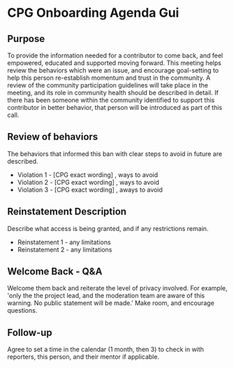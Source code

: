 # CPG Onboarding Agenda Gui

## Purpose 

To provide the information needed for a contributor to come back, and feel empowered, educated and supported moving forward.
This meeting helps review the behaviors which were an issue, and encourage goal-setting to help this person re-establish momentum and trust in the community.
A review of the community participation guidelines will take place in the meeting, and its role in community health should be described in detail.
If there has been someone within the community identified to support this contributor in better behavior, that person will be introduced as part of this call.

## Review of behaviors
The behaviors that informed this ban with clear steps to avoid in future are described.

* Violation 1  - [CPG exact wording] , ways to avoid
* Violation 2  - [CPG exact wording] , ways to avoid
* Violation 3  - [CPG exact wording] , aways to avoid

## Reinstatement Description 
Describe what access is being granted, and if any restrictions remain.

* Reinstatement 1 - any limitations
* Reinstatement 2 - any limitations

## Welcome Back - Q&A
Welcome them back and reiterate the level of privacy involved.  For example, 'only the the project lead, and the moderation team are aware of this warning. No public statement will be made.'
Make room, and encourage questions.

## Follow-up
Agree to set a time in the calendar (1 month, then 3) to check in with reporters, this person, and their mentor if applicable.
